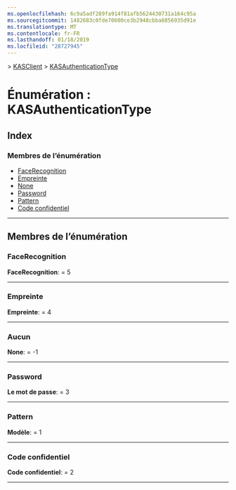 ```yaml
---
ms.openlocfilehash: 6c9a5adf289fa914f81afb5624430731a164c95a
ms.sourcegitcommit: 1482683c0fde70600ce3b2948cbba8856935d91e
ms.translationtype: MT
ms.contentlocale: fr-FR
ms.lasthandoff: 01/18/2019
ms.locfileid: "28727945"
---
```

[](../README.md) > [KASClient](../modules/kasclient.md) > [KASAuthenticationType](../enums/kasclient.kasauthenticationtype.md)

# <a name="enumeration-kasauthenticationtype"></a>Énumération : KASAuthenticationType

## <a name="index"></a>Index

### <a name="enumeration-members"></a>Membres de l’énumération

* [FaceRecognition](kasclient.kasauthenticationtype.md#facerecognition)
* [Empreinte](kasclient.kasauthenticationtype.md#fingerprint)
* [None](kasclient.kasauthenticationtype.md#none)
* [Password](kasclient.kasauthenticationtype.md#password)
* [Pattern](kasclient.kasauthenticationtype.md#pattern)
* [Code confidentiel](kasclient.kasauthenticationtype.md#pin)

---

## <a name="enumeration-members"></a>Membres de l’énumération

<a id="facerecognition"></a>

###  <a name="facerecognition"></a>FaceRecognition

**FaceRecognition**: = 5

___

<a id="fingerprint"></a>

###  <a name="fingerprint"></a>Empreinte

**Empreinte**: = 4

___

<a id="none"></a>

###  <a name="none"></a>Aucun

**None**: = -1

___

<a id="password"></a>

###  <a name="password"></a>Password

**Le mot de passe**: = 3

___

<a id="pattern"></a>

###  <a name="pattern"></a>Pattern

**Modèle**: = 1

___

<a id="pin"></a>

###  <a name="pin"></a>Code confidentiel

**Code confidentiel**: = 2

___

